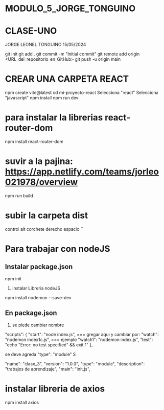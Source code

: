 # MODULO_5_JORGE_TONGUINO

# CLASE-UNO

JORGE LEONEL TONGUINO 15/05/2024

git init
git add .
git commit -m "Initial commit"
git remote add origin <URL_del_repositorio_en_GitHub>
git push -u origin main

# CREAR UNA CARPETA REACT
npm create vite@latest
cd mi-proyecto-react
Selecciona "react"
Selecciona "javascript"
npm install
npm run dev

# para instalar la librerias react-router-dom
npm install react-router-dom

# suvir a la pajina: https://app.netlify.com/teams/jorleo021978/overview

npm run build

# subir la carpeta dist

control alt corchete derecho espacio ``

# Para trabajar con nodeJS

## Instalar package.json

npm init

1. instalar Libreria nodeJS

npm install nodemon --save-dev

## En package.json

1. se piede cambiar nombre

  "scripts": {
    "start": "node index.js", === gregar aqui y cambiar por:
    "watch": "nodemon index1c.js", === ejemplo
    "watch1": "nodemon index.js",
    "test": "echo \"Error: no test specified\" && exit 1"
  },

se deve agreda "type": "module" S

  "name": "clase_3",
  "version": "1.0.0",
  "type": "module",
  "description": "trabajos de aprendizaje",
  "main": "init.js", 

  # instalar libreria de axios
  npm install axios